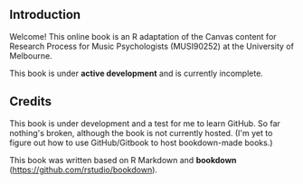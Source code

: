 ## Introduction

Welcome! This online book is an R adaptation of the Canvas content for Research Process for Music Psychologists (MUSI90252) at the University of Melbourne.

This book is under **active development** and is currently incomplete. 

## Credits

This book is under development and a test for me to learn GitHub. So far nothing's broken, although the book is not currently hosted. (I'm yet to figure out how to use GitHub/Gitbook to host bookdown-made books.)

This book was written based on R Markdown and **bookdown** (https://github.com/rstudio/bookdown). 


